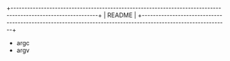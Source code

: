 +-------------------------------------------------------------------------------------------------------------+
|											README															  |
+-------------------------------------------------------------------------------------------------------------+

* argc
* argv